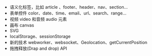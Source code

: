 - 语义化标签，比如 article 、footer、header、nav、section...
- 表单控件 color、date、time、email、url、search、range...
- 视频 video 和音频 audio 元素
- 画布 canvas
- SVG
- localStorage、sessionStorage
- 新的技术 webworker、websocket、Geolocation、getCurrentPosition
- 拖拽释放(Drap and drop) API